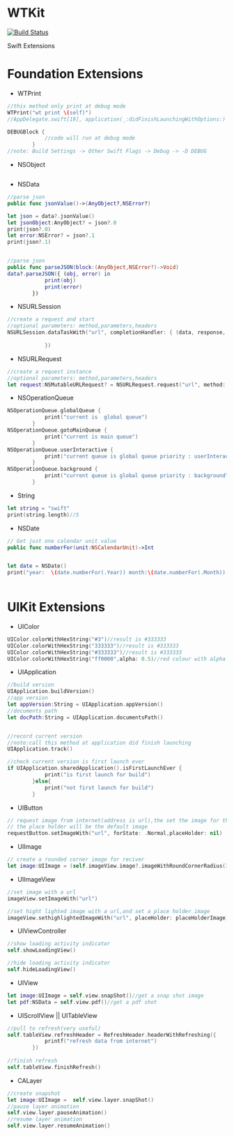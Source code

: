 
# WTKit
[![Build Status](https://travis-ci.org/swtlovewtt/WTKit.svg?branch=master)](https://travis-ci.org/swtlovewtt/WTKit)

Swift Extensions
# Foundation Extensions 


- WTPrint 
```swift
//this method only print at debug mode
WTPrint("wt print \(self)")
//AppDelegate.swift[19], application(_:didFinishLaunchingWithOptions:) wt print <WTKit.AppDelegate: 0x7fde38509d80>

DEBUGBlock { 
            //code will run at debug mode
        }
//note: Build Settings -> Other Swift Flags -> Debug -> -D DEBUG
```

- NSObject
```swift

```
- NSData
```swift
//parse json
public func jsonValue()->(AnyObject?,NSError?)

let json = data?.jsonValue()
let jsonObject:AnyObject? = json?.0
print(json?.0)
let error:NSError? = json?.1
print(json?.1)


//parse json
public func parseJSON(block:(AnyObject,NSError?)->Void)
data?.parseJSON({ (obj, error) in
            print(obj)
            print(error)
        })
```
- NSURLSession 
```swift
//create a request and start 
//optional parameters: method,parameters,headers
NSURLSession.dataTaskWith("url", completionHandler: { (data, response, error) in
                
            })
```
- NSURLRequest 
```swift
//create a request instance
//optional parameters: method,parameters,headers
let request:NSMutableURLRequest? = NSURLRequest.request("url", method: "GET", parameters: nil)
```

- NSOperationQueue
```swift
NSOperationQueue.globalQueue { 
            print("current is  global queue")
        }
NSOperationQueue.gotoMainQueue { 
            print("current is main queue")
        }
NSOperationQueue.userInteractive { 
            print("current queue is global queue priority : userInteractive")
        }
NSOperationQueue.background { 
            print("current queue is global queue priority : background")
        }
```
- String
```swift
let string = "swift"
print(string.length)//5
```
- NSDate
```swift
// Get just one calendar unit value
public func numberFor(unit:NSCalendarUnit)->Int


let date = NSDate()
print("year:  \(date.numberFor(.Year)) month:\(date.numberFor(.Month)) day:\(date.numberFor(.Month))")
        
```

# UIKit Extensions
- UIColor
```swift
UIColor.colorWithHexString("#3")//result is #333333
UIColor.colorWithHexString("333333")//result is #333333
UIColor.colorWithHexString("#333333")//result is #333333
UIColor.colorWithHexString("ff0000",alpha: 0.5)//red colour with alpha : 0.5
```
- UIApplication
```swift
//build version
UIApplication.buildVersion()
//app version
let appVersion:String = UIApplication.appVersion()
//documents path
let docPath:String = UIApplication.documentsPath()


//record current version
//note:call this method at application did finish launching
UIApplication.track()

//check current version is first launch ever
if UIApplication.sharedApplication().isFirstLaunchEver {
            print("is first launch for build")
        }else{
            print("not first launch for build")
        }
```
- UIButton
```swift
// request image from internet(address is url),the set the image for the state,
// the place holder will be the default image
requestButton.setImageWith("url", forState: .Normal,placeHolder: nil)
```
- UIImage
```swift
// create a rounded corner image for reciver
let image:UIImage = (self.imageView.image?.imageWithRoundCornerRadius(30))
```
- UIImageView
```swift
//set image with a url
imageView.setImageWith("url")

//set hight lighted image with a url,and set a place holder image
imageView.sethighlightedImageWith("url", placeHolder: placeHolderImage)

```
- UIViewController
```swift
//show loading activity indicator
self.showLoadingView()

//hide loading activity indicator 
self.hideLoadingView()
```

- UIView
```swift
let image:UIImage = self.view.snapShot()//get a snap shot image
let pdf:NSData = self.view.pdf()//get a pdf shot 
```
- UIScrollView || UITableView
```swift
//pull to refresh(very useful)
self.tableView.refreshHeader = RefreshHeader.headerWithRefreshing({ 
            printf("refresh data from internet")
        })
        
//finish refresh        
self.tableView.finishRefresh()
```
- CALayer
```swift
//create snapshot
let image:UIImage =  self.view.layer.snapShot()
//pause layer animation
self.view.layer.pauseAnimation()
//resume layer animation
self.view.layer.resumeAnimation()
```

